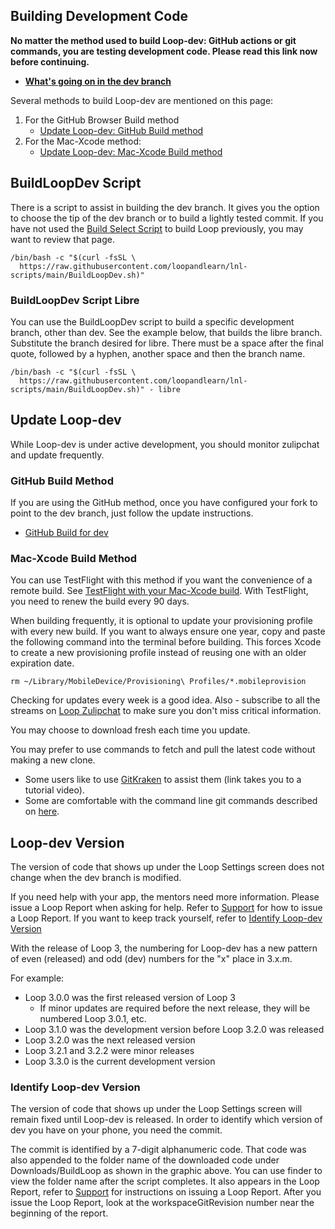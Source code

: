 ## Building Development Code

**No matter the method used to build Loop-dev: GitHub actions or git commands, you are testing development code. Please read this link now before continuing.**

* **[What's going on in the dev branch](../version/development.md#whats-going-on-in-the-dev-branch)**

Several methods to build Loop-dev are mentioned on this page:

1. For the GitHub Browser Build method
    * [Update Loop-dev: GitHub Build method](#github-build-method)
1. For the Mac-Xcode method:
    * [Update Loop-dev: Mac-Xcode Build method](#mac-xcode-build-method)

## BuildLoopDev Script

There is a script to assist in building the dev branch. It gives you the option to choose the tip of the dev branch or to build a lightly tested commit. If you have not used the [Build Select Script](../build/step14.md#build-select-script) to build Loop previously, you may want to review that page.


``` { .bash .copy title="Copy and Paste to start the BuildLoopDev script" }
/bin/bash -c "$(curl -fsSL \
  https://raw.githubusercontent.com/loopandlearn/lnl-scripts/main/BuildLoopDev.sh)"
```
### BuildLoopDev Script Libre

You can use the BuildLoopDev script to build a specific development branch, other than dev. See the example below, that builds the libre branch. Substitute the branch desired for libre. There must be a space after the final quote, followed by a hyphen, another space and then the branch name.

``` { .bash .copy title="Example for libre branch with the BuildLoopDev script" }
/bin/bash -c "$(curl -fsSL \
  https://raw.githubusercontent.com/loopandlearn/lnl-scripts/main/BuildLoopDev.sh)" - libre
```

## Update Loop-dev

While Loop-dev is under active development, you should monitor zulipchat and update frequently.

### GitHub Build Method

If you are using the GitHub method, once you have configured your fork to point to the dev branch, just follow the update instructions.

* [GitHub Build for dev](../gh-actions/gh-update.md#github-build-for-dev)

### Mac-Xcode Build Method

You can use TestFlight with this method if you want the convenience of a remote build. See [TestFlight with your Mac-Xcode build](../build/testflight-xcode.md). With TestFlight, you need to renew the build every 90 days.

When building frequently, it is optional to update your provisioning profile with every new build. If you want to always ensure one year, copy and paste the following command into the terminal before building. This forces Xcode to create a new provisioning profile instead of reusing one with an older expiration date.

```title="Copy and Paste to remove Provisioning Profiles"
rm ~/Library/MobileDevice/Provisioning\ Profiles/*.mobileprovision
```

Checking for updates every week is a good idea. Also - subscribe to all the streams on [Loop Zulipchat](https://loop.zulipchat.com) to make sure you don't miss critical information.

You may choose to download fresh each time you update. 

You may prefer to use commands to fetch and pull the latest code without making a new clone.

* Some users like to use [GitKraken](https://support.gitkraken.com/) to assist them (link takes you to a tutorial video).
* Some are comfortable with the command line git commands described on [here](../version/loopworkspace.md#updating-loop-using-loopworkspace).

## Loop-dev Version

The version of code that shows up under the Loop Settings screen does not change when the dev branch is modified.

If you need help with your app, the mentors need more information. Please issue a Loop Report when asking for help. Refer to [Support](../loop-3/settings.md#support) for how to issue a Loop Report. If you want to keep track yourself, refer to [Identify Loop-dev Version](#identify-loop-dev-version)

With the release of Loop 3, the numbering for Loop-dev has a new pattern of even (released) and odd (dev) numbers for the "x" place in 3.x.m. 

For example:

* Loop 3.0.0 was the first released version of Loop 3
    * If minor updates are required before the next release, they will be numbered Loop 3.0.1, etc.
* Loop 3.1.0 was the development version before Loop 3.2.0 was released
* Loop 3.2.0 was the next released version
* Loop 3.2.1 and 3.2.2 were minor releases
* Loop 3.3.0 is the current development version

### Identify Loop-dev Version

The version of code that shows up under the Loop Settings screen will remain fixed until Loop-dev is released. In order to identify which version of dev you have on your phone, you need the commit.

The commit is identified by a 7-digit alphanumeric code.  That code was also appended to the folder name of the downloaded code under Downloads/BuildLoop as shown in the graphic above.  You can use finder to view the folder name after the script completes. It also appears in the Loop Report, refer to [Support](../loop-3/settings.md#support) for instructions on issuing a Loop Report. After you issue the Loop Report, look at the workspaceGitRevision number near the beginning of the report.
